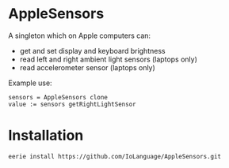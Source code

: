 # AppleSensors 
A singleton which on Apple computers can:

<ul>
<li> get and set display and keyboard brightness
<li> read left and right ambient light sensors (laptops only)
<li> read accelerometer sensor (laptops only)
</ul>

Example use:
```
sensors = AppleSensors clone
value := sensors getRightLightSensor

```

# Installation

```
eerie install https://github.com/IoLanguage/AppleSensors.git
```
